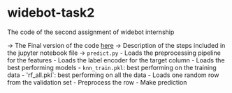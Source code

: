 # widebot-task2
The code of the second assignment of widebot internship

-> The Final version of the code [here](https://github.com/moaaztaha/widebot-task2/blob/master/Final.ipynb)
-> Description of the steps included in the jupyter notebook file
-> `predict.py`
	- Loads the preprocessing pipeline for the features
	- Loads the label encoder for the target column
	- Loads the best performing models
		- `knn_train.pkl`: best performing on the training data
		- 'rf_all.pkl`: best performing on all the data
	- Loads one random row from the validation set 
	- Preprocess the row
	- Make prediction
